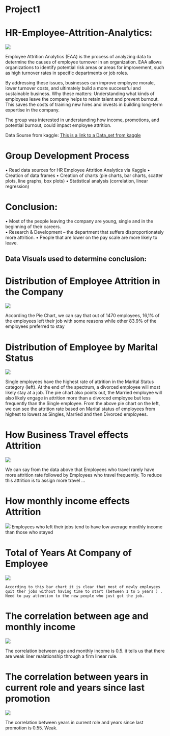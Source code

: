 
# Project1
# HR-Employee-Attrition-Analytics:

![](images/HR.jpg)

Employee Attrition Analytics (EAA) is the process of analyzing data to determine the causes of employee turnover in an organization. EAA allows organizations to identify potential risk areas or areas for improvement, such as high turnover rates in specific departments or job roles. 

By addressing these issues, businesses can improve employee morale, lower turnover costs, and ultimately build a more successful and sustainable business. 
Why these matters: Understanding what kinds of employees leave the company helps to retain talent and prevent burnout. This saves the costs of training new hires and invests in building long-term expertise in the company.

The group was interested in understanding how income, promotions, and potential burnout, could impact employee attrition.


Data Sourse from kaggle:
[This is a link to a  Data_set from kaggle](https://www.kaggle.com/datasets/rishikeshkonapure/hr-analytics-prediction?)

#   Group Development Process

•	Read data sources for HR Employee Attrition Analytics via Kaggle
•	Creation of data frames 
•	Creation of charts (pie charts, bar charts, scatter plots, line graphs, box plots)
•	Statistical analysis (correlation, linear regression)



# Conclusion: 

•	Most of the people leaving the company are young, single and in the beginning of their careers.  
•	Research & Development – the department that suffers disproportionately more attrition.
•	People that are lower on the pay scale are more likely to leave.

## Data Visuals used to determine conclusion:

#  Distribution of Employee Attrition in the Company

   ![](images/fig.png)

According the Pie Chart, we can say that out of 1470 employees, 16,1% of the employees left their job with some reasons while other 83.9% of the employees preferred to stay 

# Distribution of Employee by Marital Status

   ![](images/fig1/.png)

Single employees have the highest rate of attrition in the Marital Status category (left). At the end of the spectrum, a divorced employee will most likely stay at a job. The pie chart also points out, the Married employee will also likely engage in attrition more than a divorced employee but less frequently than the Single employee. From the above pie chart on the left, we can see the attrition rate based on Marital status of employees from highest to lowest as Singles, Married and then Divorced employees. 

 # How Business Travel effects Attrition
   ![](images/fig2.png)

We can say from the data above that Employees who travel rarely have more attrition rate followed by Employees who travel frequently. To reduce this attrition is to assign more travel ...

 
 # How monthly income effects Attrition
   ![](images/fig4.png)
Employees who left their jobs tend to have low average monthly income than those who stayed


 # Total of Years At Company of Employee
   ![](images/fig6.png)
    
    According to this bar chart it is clear that most of newly employees quit ther jobs without having time to start (between 1 to 5 years ) . 
    Need to pay attention to the new people who just got the job.    

 # The correlation between age and monthly income
   ![](images/fig5.png)

   The correlation between age and monthly income is 0.5. it tells us that there are weak liner realationship through a firm linear rule.
   
 # The correlation between years in current role and years since last promotion
   ![](images/fig7.png)
   
   The correlation between years in current role and years since last promotion is 0.55. Weak.

 

